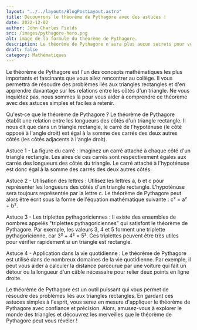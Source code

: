 ```yaml
---
layout: "../../layouts/BlogPostLayout.astro"
title: Découvrons le théorème de Pythagore avec des astuces !
date: 2022-12-02
author: John Charles Fields
src: /images/pythagore-hero.png
alt: image de la formule du théorème de Pythagore.
description: Le théorème de Pythagore n'aura plus aucun secrets pour vous
draft: false
category: Mathématiques
---
```


Le théorème de Pythagore est l'un des concepts mathématiques les plus importants et fascinants que vous allez rencontrer
au collège. Il vous permettra de résoudre des problèmes liés aux triangles rectangles et d'en apprendre davantage sur
les relations entre les côtés d'un triangle. Ne vous inquiétez pas, nous sommes là pour vous aider à comprendre ce
théorème avec des astuces simples et faciles à retenir.

Qu'est-ce que le théorème de Pythagore ? Le théorème de Pythagore établit une relation entre les longueurs des côtés
d'un triangle rectangle. Il nous dit que dans un triangle rectangle, le carré de l'hypoténuse (le côté opposé à l'angle
droit) est égal à la somme des carrés des deux autres côtés (les côtés adjacents à l'angle droit).

Astuce 1 - La figure du carré : Imaginez un carré attaché à chaque côté d'un triangle rectangle. Les aires de ces carrés
sont respectivement égales aux carrés des longueurs des côtés du triangle. Le carré attaché à l'hypoténuse est donc égal
à la somme des carrés des deux autres côtés.

Astuce 2 - Utilisation des lettres : Utilisez les lettres a, b et c pour représenter les longueurs des côtés d'un
triangle rectangle. L'hypoténuse sera toujours représentée par la lettre c. Le théorème de Pythagore peut alors être
écrit sous la forme de l'équation mathématique suivante : c² = a² + b².

Astuce 3 - Les triplettes pythagoriciennes : Il existe des ensembles de nombres appelés "triplettes pythagoriciennes"
qui satisfont le théorème de Pythagore. Par exemple, les valeurs 3, 4 et 5 forment une triplette pythagoricienne, car
3² + 4² = 5². Ces triplettes peuvent être très utiles pour vérifier rapidement si un triangle est rectangle.

Astuce 4 - Application dans la vie quotidienne : Le théorème de Pythagore est utilisé dans de nombreux domaines de la
vie quotidienne. Par exemple, il peut vous aider à calculer la distance parcourue par une voiture qui fait un détour ou
la longueur d'un câble nécessaire pour relier deux points en ligne droite.

Le théorème de Pythagore est un outil puissant qui vous permet de résoudre des problèmes liés aux triangles rectangles.
En gardant ces astuces simples à l'esprit, vous serez en mesure d'appliquer le théorème de Pythagore avec confiance et
précision. Alors, amusez-vous à explorer le monde des triangles et découvrez les merveilles que le théorème de Pythagore
peut vous révéler !